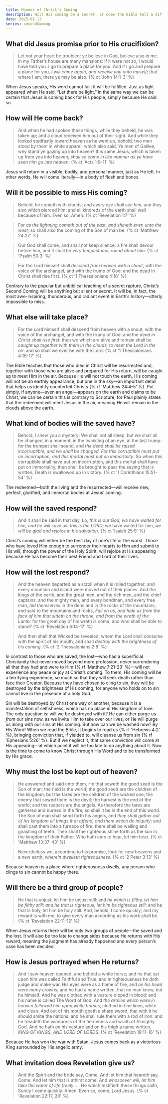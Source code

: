 ```yaml
---
title: Manner of Christ’s Coming
description: Will His coming be a secret, or does the Bible tell a different story? The truth may shock you.
date: 2025-01-12
series: secondComing
---
```


## What did Jesus promise prior to His crucifixion?

> Let not your heart be troubled: ye believe in God, believe also in me. In my Father’s house are many mansions: if it were not so, I would have told you. I go to prepare a place for you. And if I go and prepare a place for you, *I will come again, and receive you unto myself*; that where I am, there ye may be also.
{% ct 'John 14:1-3' %}

When Jesus speaks, His word cannot fail; it will be fulfilled. Just as light appeared when He said, “Let there be light,” in the same way we can be certain that Jesus is coming back for His people, simply because He said so.

## How will He come back?

> And when he had spoken these things, while they beheld, he was taken up; and a cloud received him out of their sight. And while they looked stedfastly toward heaven as he went up, behold, two men stood by them in white apparel; which also said, Ye men of Galilee, why stand ye gazing up into heaven? this same Jesus, which is taken up from you into heaven, *shall so come in like manner as ye have seen him go into heaven*.
{% ct 'Acts 1:9-11' %}

Jesus will return in a visible, bodily, and personal manner, just as He left. In other words, He will come literally—in a body of flesh and bones.

## Will it be possible to miss His coming?

> Behold, he cometh with clouds; and *every eye shall see him*, and they also which pierced him: and all kindreds of the earth shall wail because of him. Even so, Amen.
{% ct 'Revelation 1:7' %}

> For *as the lightning cometh out of the east, and shineth even unto the west*; so shall also the coming of the Son of man be.
{% ct 'Matthew 24:27' %}

> Our God shall come, and shall not keep silence: a fire shall devour before him, and it shall be *very tempestuous round about him*.
{% ct 'Psalm 50:3' %}

> For the Lord himself shall *descend from heaven with a shout*, with the voice of the archangel, and with the trump of God: and the dead in Christ shall rise first.
{% ct '1 Thessalonians 4:16' %}

Contrary to the popular but unbiblical teaching of a secret rapture, Christ’s Second Coming will be anything but silent or secret. It will be, in fact, the most awe-inspiring, thunderous, and radiant event in Earth’s history—utterly impossible to miss.

## What else will take place?

> For the Lord himself shall descend from heaven with a shout, with the voice of the archangel, and with the trump of God: and the *dead in Christ shall rise first*: then we which are alive and remain shall be *caught up together with them in the clouds, to meet the Lord in the air*: and so shall we ever be with the Lord.
{% ct '1 Thessalonians 4:16-17' %}

The Bible teaches that those who died in Christ will be resurrected and, together with those who are alive and prepared for His return, will be caught up to meet Him in the air. Because He will not touch the earth, His coming will not be an earthly appearance, but one in the sky—an important detail that helps us identify counterfeit Christs {% rf 'Matthew 24:4-5' %}. Put simply, if anyone—even an angel—appears on the earth and claims to be Christ, we can be certain this is contrary to Scripture, for Paul plainly states that the redeemed will meet Jesus in the air, meaning He will remain in the clouds above the earth.

## What kind of bodies will the saved have?

> Behold, I shew you a mystery; We shall not all sleep, but we shall all be changed, in a moment, in the twinkling of an eye, at the last trump: for the trumpet shall sound, and *the dead shall be raised incorruptible, and we shall be changed. For this corruptible must put on incorruption, and this mortal must put on immortality*. So when this corruptible shall have put on incorruption, and this mortal shall have put on immortality, then shall be brought to pass the saying that is written, Death is swallowed up in victory.
{% ct '1 Corinthians 15:51-54' %}

The redeemed—both the living and the resurrected—will receive new, perfect, glorified, and immortal bodies at Jesus’ coming.

## How will the saved respond?

> And it shall be said in that day, Lo, *this is our God; we have waited for him, and he will save us: this is the LORD*; we have waited for him, *we will be glad and rejoice in his salvation*.
{% ct 'Isaiah 25:9' %}

Christ’s coming will either be the best day of one’s life or the worst. Those who have loved Him enough to surrender their hearts to Him and submit to His will, through the power of the Holy Spirit, will rejoice at His appearing because He has become their best Friend and Lord of their lives.

## How will the lost respond?

> And the heaven departed as a scroll when it is rolled together; and every mountain and island were moved out of their places. And the kings of the earth, and the great men, and the rich men, and the chief captains, and the mighty men, and every bondman, and every free man, *hid themselves* in the dens and in the rocks of the mountains; and said to the mountains and rocks, *Fall on us, and hide us from the face of him that sitteth on the throne, and from the wrath of the Lamb*: for the great day of his wrath is come; and who shall be able to stand?
{% ct 'Revelation 6:14-17' %}

> And then shall that Wicked be revealed, whom the Lord shall consume with the spirit of his mouth, and shall *destroy with the brightness of his coming*.
{% ct '2 Thessalonians 2:8' %}

In contrast to those who are saved, the lost—who had a superficial Christianity that never moved beyond mere profession, never surrendering all that they had and were to Him {% rf 'Matthew 7:21-23' %}—will not experience any peace or joy at Christ’s coming. To them, His coming will be a terrifying experience, so much so that they will seek death rather than face their Creator. Because they have chosen to cling to sin, they will be destroyed by the brightness of His coming, for anyone who holds on to sin cannot live in the presence of a holy God.

Sin will be destroyed by Christ one way or another, because it is a manifestation of selfishness, which has no place in His kingdom of love. The only question is: will we be destroyed with it? He can either purge us *from* our sins now, as we invite Him to take over our lives, or He will purge us along *with* our sins at His coming. But how can we be washed now? By His Word! When we read the Bible, it begins to read us {% rf 'Hebrews 4:2' %}, bringing conviction that, if yielded to, will cleanse us from sin {% rf 'Ephesians 5:26' %}. But if we neglect it, that same conviction will come at His appearing—at which point it will be too late to do anything about it. Now is the time to come to know Christ through His Word and to be transformed by His grace.

## Why must the lost be kept out of heaven?

> He answered and said unto them, He that soweth the good seed is the Son of man; the field is the world; the good seed are the children of the kingdom; but the tares are the children of the wicked one; the enemy that sowed them is the devil; the harvest is the end of the world; and the reapers are the angels. As therefore the tares are gathered and burned in the fire; so shall it be in the end of this world. The Son of man shall send forth his angels, and *they shall gather out of his kingdom all things that offend, and them which do iniquity*; and shall cast them into a furnace of fire: there shall be wailing and gnashing of teeth. Then shall the righteous shine forth as the sun in the kingdom of their Father. Who hath ears to hear, let him hear.
{% ct 'Matthew 13:37-43' %}

> Nevertheless we, according to his promise, look for new heavens and a new earth, *wherein dwelleth righteousness*.
{% ct '2 Peter 3:13' %}

Because heaven is a place where righteousness dwells, any person who clings to sin cannot be happy there.

## Will there be a third group of people?

> He that is unjust, let him be unjust still: and *he which is filthy, let him be filthy still: and he that is righteous, let him be righteous still*: and he that is holy, let him be holy still. And, behold, I come quickly; and my reward is with me, to give every man according as his work shall be.
{% ct 'Revelation 22:11-12' %}

When Jesus returns there will be only two groups of people—the saved and the lost. It will also be too late to change sides because He returns with His reward, meaning the judgment has already happened and every person’s case has been decided.

## How is Jesus portrayed when He returns?

> And I saw heaven opened, and behold a white horse; and he that sat upon him was called Faithful and True, and in righteousness he doth judge and make war. His eyes were as a flame of fire, and *on his head were many crowns*; and he had a name written, that no man knew, but he himself. And he was clothed with a vesture dipped in blood: and his name is called The Word of God. And *the armies which were in heaven followed him upon white horses*, clothed in fine linen, white and clean. And out of his mouth goeth a sharp sword, that with it he should smite the nations: and he shall rule them with a rod of iron: and he treadeth the winepress of the fierceness and wrath of Almighty God. And he hath on his vesture and on his thigh a name written, *KING OF KINGS, AND LORD OF LORDS*.
{% ct 'Revelation 19:11-16' %}

Because He has won the war with Satan, Jesus comes back as a victorious King surrounded by His angelic army.

## What invitation does Revelation give us?

> And the Spirit and the bride say, Come. And let him that heareth say, Come. And let him that is athirst come. And *whosoever will, let him take the water of life freely*. … He which testifieth these things saith, Surely I come quickly. Amen. Even so, come, Lord Jesus.
{% ct 'Revelation 22:17, 20' %}
